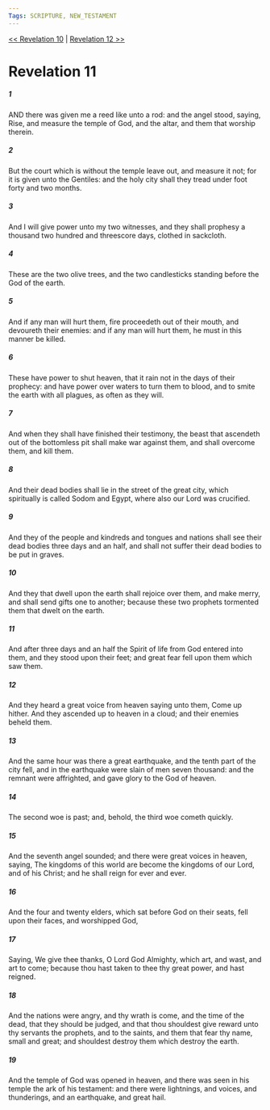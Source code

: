 ```yaml
---
Tags: SCRIPTURE, NEW_TESTAMENT
---
```


[<< Revelation 10](NEW_TESTAMENT/27_Revelation/Revelation_10.md) | [Revelation 12 >>](NEW_TESTAMENT/27_Revelation/Revelation_12.md)

# Revelation 11

##### 1

AND there was given me a reed like unto a rod: and the angel stood, saying, Rise, and measure the temple of God, and the altar, and them that worship therein.

##### 2

But the court which is without the temple leave out, and measure it not; for it is given unto the Gentiles: and the holy city shall they tread under foot forty and two months.

##### 3

And I will give power unto my two witnesses, and they shall prophesy a thousand two hundred and threescore days, clothed in sackcloth.

##### 4

These are the two olive trees, and the two candlesticks standing before the God of the earth.

##### 5

And if any man will hurt them, fire proceedeth out of their mouth, and devoureth their enemies: and if any man will hurt them, he must in this manner be killed.

##### 6

These have power to shut heaven, that it rain not in the days of their prophecy: and have power over waters to turn them to blood, and to smite the earth with all plagues, as often as they will.

##### 7

And when they shall have finished their testimony, the beast that ascendeth out of the bottomless pit shall make war against them, and shall overcome them, and kill them.

##### 8

And their dead bodies shall lie in the street of the great city, which spiritually is called Sodom and Egypt, where also our Lord was crucified.

##### 9

And they of the people and kindreds and tongues and nations shall see their dead bodies three days and an half, and shall not suffer their dead bodies to be put in graves.

##### 10

And they that dwell upon the earth shall rejoice over them, and make merry, and shall send gifts one to another; because these two prophets tormented them that dwelt on the earth.

##### 11

And after three days and an half the Spirit of life from God entered into them, and they stood upon their feet; and great fear fell upon them which saw them.

##### 12

And they heard a great voice from heaven saying unto them, Come up hither. And they ascended up to heaven in a cloud; and their enemies beheld them.

##### 13

And the same hour was there a great earthquake, and the tenth part of the city fell, and in the earthquake were slain of men seven thousand: and the remnant were affrighted, and gave glory to the God of heaven.

##### 14

The second woe is past; and, behold, the third woe cometh quickly.

##### 15

And the seventh angel sounded; and there were great voices in heaven, saying, The kingdoms of this world are become the kingdoms of our Lord, and of his Christ; and he shall reign for ever and ever.

##### 16

And the four and twenty elders, which sat before God on their seats, fell upon their faces, and worshipped God,

##### 17

Saying, We give thee thanks, O Lord God Almighty, which art, and wast, and art to come; because thou hast taken to thee thy great power, and hast reigned.

##### 18

And the nations were angry, and thy wrath is come, and the time of the dead, that they should be judged, and that thou shouldest give reward unto thy servants the prophets, and to the saints, and them that fear thy name, small and great; and shouldest destroy them which destroy the earth.

##### 19

And the temple of God was opened in heaven, and there was seen in his temple the ark of his testament: and there were lightnings, and voices, and thunderings, and an earthquake, and great hail.
